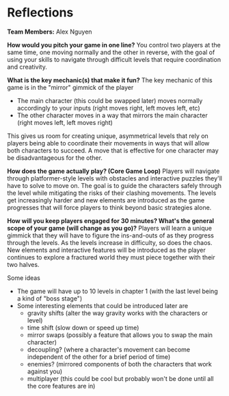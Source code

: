 # Reflections

**Team Members:** Alex Nguyen

**How would you pitch your game in one line?**
You control two players at the same time, one moving normally and the other in reverse, with the goal of using your skills to navigate through difficult levels that require coordination and creativity.

**What is the key mechanic(s) that make it fun?**
The key mechanic of this game is in the "mirror" gimmick of the player
* The main character (this could be swapped later) moves normally accordingly to your inputs (right moves right, left moves left, etc)
* The other character moves in a way that mirrors the main character (right moves left, left moves right)

This gives us room for creating unique, asymmetrical levels that rely on players being able to coordinate their movements in ways that will allow both characters to succeed. A move that is effective for one character may be disadvantageous for the other.

**How does the game actually play? (Core Game Loop)**
Players will navigate through platformer-style levels with obstacles and interactive puzzles they'll have to solve to move on. The goal is to guide the characters safely through the level while mitigating the risks of their clashing movements. The levels get increasingly harder and new elements are introduced as the game progresses that will force players to think beyond basic strategies alone.

**How will you keep players engaged for 30 minutes? What's the general scope of your game (will change as you go)?**
Players will learn a unique gimmick that they will have to figure the ins-and-outs of as they progress through the levels. As the levels increase in difficulty, so does the chaos. New elements and interactive features will be introduced as the player continues to explore a fractured world they must piece together with their two halves.

Some ideas
* The game will have up to 10 levels in chapter 1 (with the last level being a kind of "boss stage")
* Some interesting elements that could be introduced later are
  - gravity shifts (alter the way gravity works with the characters or level)
  - time shift (slow down or speed up time)
  - mirror swaps (possibly a feature that allows you to swap the main character)
  - decoupling? (where a character's movement can become independent of the other for a brief period of time)
  - enemies? (mirrored components of both the characters that work against you)
  - multiplayer (this could be cool but probably won't be done until all the core features are in)
